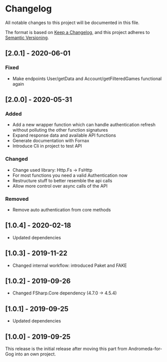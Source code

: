 # Changelog
All notable changes to this project will be documented in this file.

The format is based on [Keep a Changelog](https://keepachangelog.com/en/1.0.0/),
and this project adheres to [Semantic Versioning](https://semver.org/spec/v2.0.0.html).

## [2.0.1] - 2020-06-01

### Fixed

* Make endpoints User/getData and Account/getFilteredGames functional again

## [2.0.0] - 2020-05-31

### Added
* Add a new wrapper function which can handle authentication refresh without
  polluting the other function signatures
* Expand response data and available API functions
* Generate documentation with Fornax
* Introduce Cli in project to test API

### Changed
* Change used library: Http.Fs -> FsHttp
* For most functions you need a valid Authentication now
* Restructure stuff to better resemble the api calls
* Allow more control over async calls of the API

### Removed
* Remove auto authentication from core methods

## [1.0.4] - 2020-02-18

* Updated dependencies

## [1.0.3] - 2019-11-22

* Changed internal workflow: introduced Paket and FAKE

## [1.0.2] - 2019-09-26

* Changed FSharp.Core dependency (4.7.0 -> 4.5.4)

## [1.0.1] - 2019-09-25

* Updated dependencies

## [1.0.0] - 2019-09-25

This release is the initial release after moving this part from Andromeda-for-Gog into an own project.
